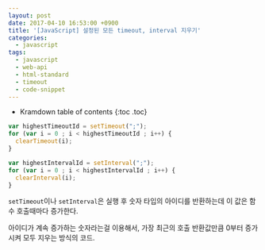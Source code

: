 ```yaml
---
layout: post
date: 2017-04-10 16:53:00 +0900
title: '[JavaScript] 설정된 모든 timeout, interval 지우기'
categories:
  - javascript
tags:
  - javascript
  - web-api
  - html-standard
  - timeout
  - code-snippet
---
```


* Kramdown table of contents
{:toc .toc}


```js
var highestTimeoutId = setTimeout(";");
for (var i = 0 ; i < highestTimeoutId ; i++) {
  clearTimeout(i);
}
```

```js
var highestIntervalId = setInterval(";");
for (var i = 0 ; i < highestIntervalId ; i++) {
  clearInterval(i);
}
```

`setTimeout`이나 `setInterval`은 실행 후 숫자 타입의 아이디를 반환하는데 이 값은 함수 호출때마다 증가한다.

아이디가 계속 증가하는 숫자라는걸 이용해서, 가장 최근의 호출 반환값만큼 0부터 증가시켜 모두 지우는 방식의 코드.
